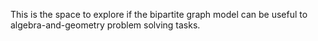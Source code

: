 ﻿This is the space to explore if the bipartite graph model can be useful to 
algebra-and-geometry problem solving tasks.